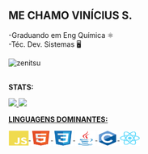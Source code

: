 ## ME CHAMO VINÍCIUS S. 

-Graduando em Eng Química ⚛ <br>
-Téc. Dev. Sistemas 🖥️

<div>
<img height="150" widht="200" alt= "zenitsu" src="https://i.pinimg.com/originals/03/2f/76/032f7671ee8f77419464897cd5aa97f3.gif">
</div> <br>    

**STATS:**
<div>
<a href="https://github.com/viniciussf20">
<img height="180em" src="https://github-readme-stats.vercel.app/api/top-langs/?username=viniciussf20&layout=compact&langs_count=7&theme=dark"/>
<img height="180em" src="https://github-readme-stats.vercel.app/api?username=viniciussf20&show_icons=true&theme=dark&include_all_commits=true&count_private=true"/>
</div>

**LINGUAGENS DOMINANTES:**
<div style= "display: inline_block">
  <img align="center" alt="js" height="30" width="40" src="https://raw.githubusercontent.com/devicons/devicon/master/icons/javascript/javascript-plain.svg">
  <img align="center" alt="HTML" height="30" width="40" src="https://raw.githubusercontent.com/devicons/devicon/master/icons/html5/html5-original.svg">
  <img align="center" alt="CSS" height="30" width="40" src="https://raw.githubusercontent.com/devicons/devicon/master/icons/css3/css3-original.svg">
  <img align="center" alt="Java" height="30" width="40" src="https://raw.githubusercontent.com/devicons/devicon/ca28c779441053191ff11710fe24a9e6c23690d6/icons/java/java-original.svg">
  <img align="center" alt="c" height="30" width="40" src="https://raw.githubusercontent.com/devicons/devicon/ca28c779441053191ff11710fe24a9e6c23690d6/icons/c/c-original.svg">
  <img align="center" alt="React" height="30" width="40" src="https://raw.githubusercontent.com/devicons/devicon/master/icons/react/react-original.svg">
</div>

##
